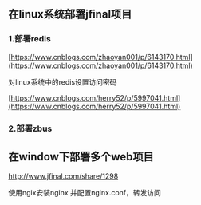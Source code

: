 ## 在linux系统部署jfinal项目

### 1.部署redis

[https://www.cnblogs.com/zhaoyan001/p/6143170.html](https://www.cnblogs.com/zhaoyan001/p/6143170.html)

对linux系统中的redis设置访问密码

[https://www.cnblogs.com/herry52/p/5997041.html](https://www.cnblogs.com/herry52/p/5997041.html)

### 2.部署zbus















## 在window下部署多个web项目

http://www.jfinal.com/share/1298

使用ngix安装nginx 并配置nginx.conf，转发访问



